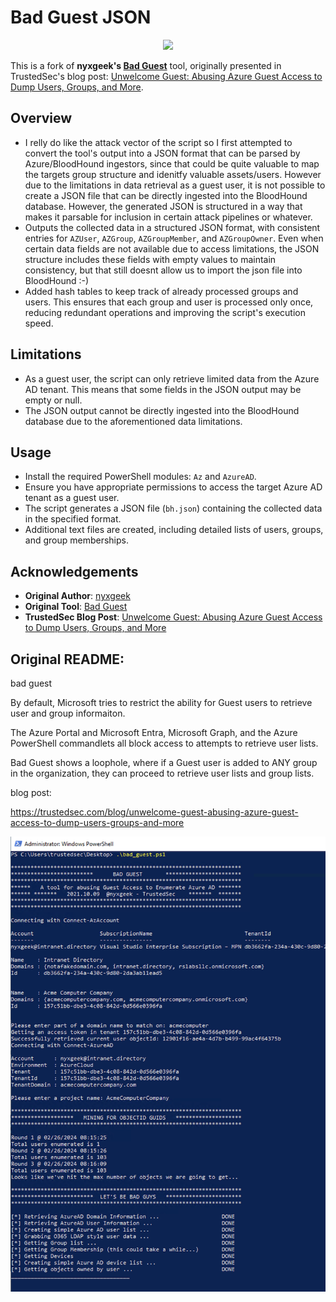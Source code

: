 # Bad Guest JSON

<p align="center">
    <img src="https://github.com/user-attachments/assets/37e07a40-fd43-4ca2-bcb3-3fdb553f1dc2" width="400">

This is a fork of **nyxgeek's [Bad Guest](https://github.com/nyxgeek/bad_guest)** tool, originally presented in TrustedSec's blog post: [Unwelcome Guest: Abusing Azure Guest Access to Dump Users, Groups, and More](https://trustedsec.com/blog/unwelcome-guest-abusing-azure-guest-access-to-dump-users-groups-and-more/).

## Overview

- I relly do like the attack vector of the script so I first attempted to convert the tool's output into a JSON format that can be parsed by Azure/BloodHound ingestors, since that could be quite valuable to map the targets group structure and idenitfy valuable assets/users. However due to the limitations in data retrieval as a guest user, it is not possible to create a JSON file that can be directly ingested into the BloodHound database. However, the generated JSON is structured in a way that makes it parsable for inclusion in certain attack pipelines or whatever.
- Outputs the collected data in a structured JSON format, with consistent entries for `AZUser`, `AZGroup`, `AZGroupMember`, and `AZGroupOwner`. Even when certain data fields are not available due to access limitations, the JSON structure includes these fields with empty values to maintain consistency, but that still doesnt allow us to import the json file into BloodHound :-)
- Added hash tables to keep track of already processed groups and users. This ensures that each group and user is processed only once, reducing redundant operations and improving the script's execution speed.

## Limitations

- As a guest user, the script can only retrieve limited data from the Azure AD tenant. This means that some fields in the JSON output may be empty or null.
- The JSON output cannot be directly ingested into the BloodHound database due to the aforementioned data limitations. 

## Usage

   - Install the required PowerShell modules: `Az` and `AzureAD`.
   - Ensure you have appropriate permissions to access the target Azure AD tenant as a guest user.
   - The script generates a JSON file (`bh.json`) containing the collected data in the specified format.
   - Additional text files are created, including detailed lists of users, groups, and group memberships.

## Acknowledgements

- **Original Author**: [nyxgeek](https://github.com/nyxgeek)
- **Original Tool**: [Bad Guest](https://github.com/nyxgeek/bad_guest)
- **TrustedSec Blog Post**: [Unwelcome Guest: Abusing Azure Guest Access to Dump Users, Groups, and More](https://trustedsec.com/blog/unwelcome-guest-abusing-azure-guest-access-to-dump-users-groups-and-more/)

## Original README:
bad guest

By default, Microsoft tries to restrict the ability for Guest users to retrieve user and group informaiton.

The Azure Portal and Microsoft Entra, Microsoft Graph, and the Azure PowerShell commandlets all block access to attempts to retrieve user lists.

Bad Guest shows a loophole, where if a Guest user is added to ANY group in the organization, they can proceed to retrieve user lists and group lists.



blog post:

https://trustedsec.com/blog/unwelcome-guest-abusing-azure-guest-access-to-dump-users-groups-and-more


![](bad_guest_example.png)
